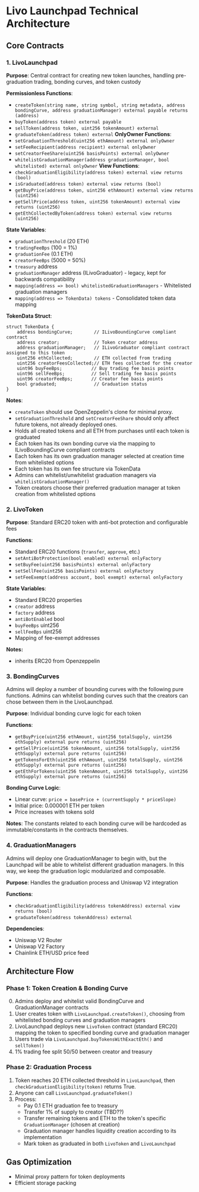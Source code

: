 # Livo Launchpad Technical Architecture

## Core Contracts

### 1. LivoLaunchpad
**Purpose**: Central contract for creating new token launches, handling pre-graduation trading, bonding curves, and token custody

**Permissionless Functions**:
- `createToken(string name, string symbol, string metadata, address bondingCurve, address graduationManager) external payable returns (address)`
- `buyToken(address token) external payable`
- `sellToken(address token, uint256 tokenAmount) external`
- `graduateToken(address token) external`
**OnlyOwner Functions**:
- `setGraduationThreshold(uint256 ethAmount) external onlyOwner`
- `setFeeRecipient(address recipient) external onlyOwner`
- `setCreatorFeeShare(uint256 basisPoints) external onlyOwner`
- `whitelistGraduationManager(address graduationManager, bool whitelisted) external onlyOwner`
**View Functions**:
- `checkGraduationEligibility(address token) external view returns (bool)`
- `isGraduated(address token) external view returns (bool)`
- `getBuyPrice(address token, uint256 ethAmount) external view returns (uint256)`
- `getSellPrice(address token, uint256 tokenAmount) external view returns (uint256)`
- `getEthCollectedByToken(address token) external view returns (uint256)`

**State Variables**:
- `graduationThreshold` (20 ETH)
- `tradingFeeBps` (100 = 1%)
- `graduationFee` (0.1 ETH)
- `creatorFeeBps` (5000 = 50%)
- `treasury` address
- `graduationManager` address (ILivoGraduator) - legacy, kept for backwards compatibility
- `mapping(address => bool) whitelistedGraduationManagers` - Whitelisted graduation managers
- `mapping(address => TokenData) tokens` - Consolidated token data mapping

**TokenData Struct**:
```solidity
struct TokenData {
    address bondingCurve;        // ILivoBoundingCurve compliant contract
    address creator;             // Token creator address
    address graduationManager;   // ILivoGraduator compliant contract assigned to this token
    uint256 ethCollected;        // ETH collected from trading
    uint256 creatorFeesCollected;// ETH fees collected for the creator
    uint96 buyFeeBps;           // Buy trading fee basis points
    uint96 sellFeeBps;          // Sell trading fee basis points
    uint96 creatorFeeBps;       // Creator fee basis points
    bool graduated;              // Graduation status
}
```

**Notes**:
- `createToken` should use OpenZeppelin's clone for minimal proxy.
- `setGraduationThreshold` and `setCreatorFeeShare` should only affect future tokens, not already deployed ones.
- Holds all created tokens and all ETH from purchases until each token is graduated
- Each token has its own bonding curve via the mapping to ILivoBoundingCurve compliant contracts
- Each token has its own graduation manager selected at creation time from whitelisted options
- Each token has its own fee structure via TokenData
- Admins can whitelist/unwhitelist graduation managers via `whitelistGraduationManager()`
- Token creators choose their preferred graduation manager at token creation from whitelisted options

### 2. LivoToken

**Purpose**: Standard ERC20 token with anti-bot protection and configurable fees

**Functions**:
- Standard ERC20 functions (`transfer`, `approve`, etc.)
- `setAntiBotProtection(bool enabled) external onlyFactory`
- `setBuyFee(uint256 basisPoints) external onlyFactory`
- `setSellFee(uint256 basisPoints) external onlyFactory`
- `setFeeExempt(address account, bool exempt) external onlyFactory`

**State Variables**:
- Standard ERC20 properties
- `creator` address
- `factory` address
- `antiBotEnabled` bool
- `buyFeeBps` uint256
- `sellFeeBps` uint256
- Mapping of fee-exempt addresses

**Notes:** 
- inherits ERC20 from Openzeppelin 

### 3. BondingCurves

Admins will deploy a number of bounding curves with the following pure functions. Admins can whitelist bonding curves such that the creators can chose between them in the LivoLaunchpad.

**Purpose**: Individual bonding curve logic for each token

**Functions**:
- `getBuyPrice(uint256 ethAmount, uint256 totalSupply, uint256 ethSupply) external pure returns (uint256)`
- `getSellPrice(uint256 tokenAmount, uint256 totalSupply, uint256 ethSupply) external pure returns (uint256)`
- `getTokensForEth(uint256 ethAmount, uint256 totalSupply, uint256 ethSupply) external pure returns (uint256)`
- `getEthForTokens(uint256 tokenAmount, uint256 totalSupply, uint256 ethSupply) external pure returns (uint256)`

**Bonding Curve Logic**:
- Linear curve: `price = basePrice + (currentSupply * priceSlope)`
- Initial price: 0.000001 ETH per token
- Price increases with tokens sold

**Notes**:
The constants related to each bonding curve will be hardcoded as immutable/constants in the contracts themselves.

### 4. GraduationManagers

Admins will deploy one GraduationManager to begin with, but the Launchpad will be able to whitelist different graduation managers. In this way, we keep the graduation logic modularized and composable.

**Purpose**: Handles the graduation process and Uniswap V2 integration

**Functions**:
- `checkGraduationEligibility(address tokenAddress) external view returns (bool)`
- `graduateToken(address tokenAddress) external`

**Dependencies**:
- Uniswap V2 Router
- Uniswap V2 Factory
- Chainlink ETH/USD price feed

## Architecture Flow

### Phase 1: Token Creation & Bonding Curve
0. Admins deploy and whitelist valid BondingCurve and GraduationManager contracts
1. User creates token with `LivoLaunchpad.createToken()`, choosing from whitelisted bonding curves and graduation managers
2. LivoLaunchpad deploys new `LivoToken` contract (standard ERC20) mapping the token to specified bonding curve and graduation manager
3. Users trade via `LivoLaunchpad.buyTokensWithExactEth()` and `sellToken()`
4. 1% trading fee split 50/50 between creator and treasury

### Phase 2: Graduation Process
1. Token reaches 20 ETH collected threshold in `LivoLaunchpad`, then `checkGraduationEligibility(token)` returns True.
2. Anyone can call `LivoLaunchpad.graduateToken()`
4. Process:
   - Pay 0.1 ETH graduation fee to treasury
   - Transfer 1% of supply to creator  (TBD??)
   - Transfer remaining tokens and ETH to the token's specific `GraduationManager` (chosen at creation)
   - Graduation manager handles liquidity creation according to its implementation
   - Mark token as graduated in both `LivoToken` and `LivoLaunchpad`

## Gas Optimization

- Minimal proxy pattern for token deployments
- Efficient storage packing